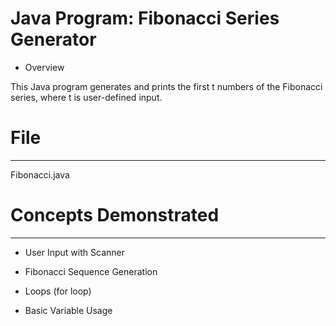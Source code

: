 # Java Program: Fibonacci Series Generator

* Overview

This Java program generates and prints the first t numbers of the Fibonacci series, where t is user-defined input.



# File
------
Fibonacci.java



# Concepts Demonstrated
-----------------------
* User Input with Scanner

* Fibonacci Sequence Generation

* Loops (for loop)

* Basic Variable Usage
